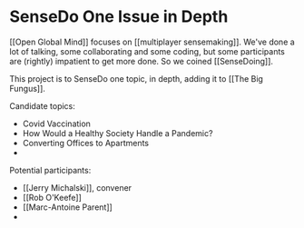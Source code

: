 # SenseDo One Issue in Depth

[[Open Global Mind]] focuses on [[multiplayer sensemaking]]. We've done a lot of talking, some collaborating and some coding, but some participants are (rightly) impatient to get more done. So we coined [[SenseDoing]]. 

This project is to SenseDo one topic, in depth, adding it to [[The Big Fungus]].



Candidate topics: 

- Covid Vaccination
- How Would a Healthy Society Handle a Pandemic?
- Converting Offices to Apartments
- 

Potential participants: 

- [[Jerry Michalski]], convener
- [[Rob O'Keefe]]
- [[Marc-Antoine Parent]]
- 